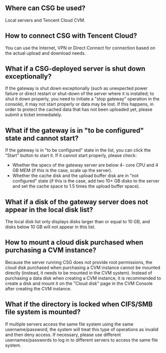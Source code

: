 ﻿## Where can CSG be used?
Local servers and Tencent Cloud CVM.

## How to connect CSG with Tencent Cloud?
You can use the Internet, VPN or Direct Connect for connection based on the actual upload and download needs.

## What if a CSG-deployed server is shut down exceptionally?
If the gateway is shut down exceptionally (such as unexpected power failure or direct restart or shut-down of the server where it is installed; to shut it down properly, you need to initiate a "stop gateway" operation in the console), it may not start properly or data may be lost. If this happens, in order to protect the cached data that has not been uploaded yet, please submit a ticket immediately.

## What if the gateway is in "to be configured" state and cannot start?
If the gateway is in "to be configured" state in the list, you can click the "Start" button to start it. If it cannot start properly, please check:

* Whether the specs of the gateway server are below 4- core CPU and 4 GB MEM (if this is the case, scale up the server). 
* Whether the cache disk and the upload buffer disk are in "not configured" state (if this is the case, add two 10+ GB disks to the server and set the cache space to 1.5 times the upload buffer space).

## What if a disk of the gateway server does not appear in the local disk list?
The local disk list only displays disks larger than or equal to 10 GB, and disks below 10 GB will not appear in this list.

## How to mount a cloud disk purchased when purchasing a CVM instance?
Because the server running CSG does not provide root permissions, the cloud disk purchased when purchasing a CVM instance cannot be mounted directly (instead, it needs to be mounted in the CVM system). Instead of purchasing a data disk when creating a CVM instance, it is recommended to create a disk and mount it on the "Cloud disk" page in the CVM Console after creating the CVM instance. 

## What if the directory is locked when CIFS/SMB file system is mounted?
If multiple servers access the same file system using the same username/password, the system will treat this type of operations as invalid and then deny access. If necessary, please use different usernames/passwords to log in to different servers to access the same file system.





